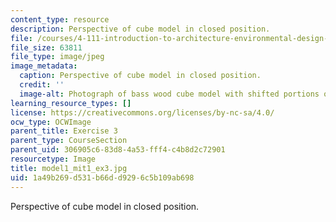 ```yaml
---
content_type: resource
description: Perspective of cube model in closed position.
file: /courses/4-111-introduction-to-architecture-environmental-design-spring-2014/1a49b269d531b66dd9296c5b109ab698_model1_mit1_ex3.jpg
file_size: 63811
file_type: image/jpeg
image_metadata:
  caption: Perspective of cube model in closed position.
  credit: ''
  image-alt: Photograph of bass wood cube model with shifted portions of the cube.
learning_resource_types: []
license: https://creativecommons.org/licenses/by-nc-sa/4.0/
ocw_type: OCWImage
parent_title: Exercise 3
parent_type: CourseSection
parent_uid: 306905c6-83d8-4a53-fff4-c4b8d2c72901
resourcetype: Image
title: model1_mit1_ex3.jpg
uid: 1a49b269-d531-b66d-d929-6c5b109ab698
---
```

Perspective of cube model in closed position.